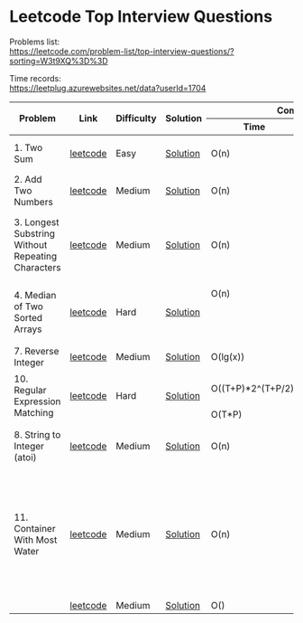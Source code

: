 # Leetcode Top Interview Questions

Problems list:<br>
https://leetcode.com/problem-list/top-interview-questions/?sorting=W3t9XQ%3D%3D

Time records:<br>
https://leetplug.azurewebsites.net/data?userId=1704

<table>
  <thead>
    <tr>
      <th rowspan="2">Problem</th>
      <th rowspan="2">Link</th>
      <th rowspan="2">Difficulty</th>
      <th rowspan="2">Solution</th>
      <th colspan="2">Complexity</th>
      <th rowspan="2">Notes</th>
      <th colspan="2">Time</th>
    </tr>
    <tr>
      <th>Time</th>
      <th>Space</th>
      <th>1st</th>
      <th>2nd</th>
    </tr>
  </thead>
  <tbody>
    <tr>
      <td>1. Two Sum</td>
      <td><a href=https://leetcode.com/problems/two-sum/submissions>leetcode</a>
      <td>Easy</td>
      <td><a href=https://github.com/linnvel/leetcode_in_python/blob/master/src/1.two-sum.py>Solution</a></td>
      <td>O(n)</td>
      <td>O(n)</td>
      <td>Unique array: hashset<br>Sorted array: two pointers</td>
      <td>1'42"</td>
    </tr>
    <tr>
      <td>2. Add Two Numbers</td>
      <td><a href=https://leetcode.com/problems/add-two-numbers>leetcode</a>
      <td>Medium</td>
      <td><a href=https://github.com/linnvel/leetcode_in_python/blob/master/src/2.add-two-numbers.py>Solution</a></td>
      <td>O(n)</td>
      <td>O(n)</td>
      <td>Follow up: Update list in-place to use less memory</td>
      <td>5'48"</td>
      <td>7'06"</td>
    </tr>
    <tr>
      <td>3. Longest Substring Without Repeating Characters</td>
      <td><a href=https://leetcode.com/problems/longest-substring-without-repeating-characters>leetcode</a>
      <td>Medium</td>
      <td><a href=https://github.com/linnvel/leetcode_in_python/blob/master/src/3.longest-substring-without-repeating-characters.py>Solution</a></td>
      <td>O(n)</td>
      <td>O(min(m, n))</td>
      <td>Sliding window with hashset:<br>1) {character: count}: 2n steps<br>2) {character:index}: n steps by optimization</td>
      <td>17'11"</td>
    </tr>
    <tr>
      <td rowspan="2">4. Median of Two Sorted Arrays</td>
      <td rowspan="2"><a href=https://leetcode.com/problems/median-of-two-sorted-arrays>leetcode</a>
      <td rowspan="2">Hard</td>
      <td rowspan="2"><a href="">Solution</a></td>
      <td>O(n)</td>
      <td>O(n)</td>
      <td>Solution 1: merge two sorted array</td>
      <td rowspan=>10'20"</td>
    </tr>
    <tr>
      <td></td>
      <td></td>
      <td>Solution 2: find kth largest + binary search</td>
      <td rowspan=>TBD</td>
    </tr>
    <tr>
      <td>7. Reverse Integer</td>
      <td><a href=https://leetcode.com/problems/reverse-integer>leetcode</a>
      <td>Medium</td>
      <td><a href=>Solution</a></td>
      <td>O(lg(x))</td>
      <td>O(1)</td>
      <td></td>
      <td></td>
    </tr>
    <tr>
      <td rowspan="2">10. Regular Expression Matching</td>
      <td rowspan="2"><a href=https://leetcode.com/problems/median-of-two-sorted-arrays>leetcode</a>
      <td rowspan="2">Hard</td>
      <td rowspan="2"><a href="https://github.com/linnvel/leetcode_in_python/blob/master/src/10.regular-expression-matching.py">Solution</a></td>
      <td>O((T+P)*2^(T+P/2))</td>
      <td>O((T+P)*2^(T+P/2))</td>
      <td>Solution 1: recursion (DFS), <a href=https://levelup.gitconnected.com/solving-for-recursive-complexity-736439987cb0>complexity analysis</a></td>
      <td rowspan=>23h36'33"</td>
    </tr>
    <tr>
      <td>O(T*P)</td>
      <td>O(T*P)</td>
      <td>Solution 2: DP</td>
      <td rowspan=></td>
    </tr>
    <tr>
      <td>8. String to Integer (atoi)</td>
      <td><a href=https://leetcode.com/problems/string-to-integer-atoi>leetcode</a>
      <td>Medium</td>
      <td><a href=>Solution</a></td>
      <td>O(n)</td>
      <td>O(1)</td>
      <td>Overflow condition: ans > MAX_INT // 10 or (ans == MAX_INT // 10 and d > 7)</td>
      <td></td>
    </tr>
    <tr>
      <td>11. Container With Most Water</td>
      <td><a href=https://leetcode.com/problems/container-with-most-water>leetcode</a>
      <td>Medium</td>
      <td><a href=>Solution</a></td>
      <td>O(n)</td>
      <td>O(1)</td>
      <td><a href=https://leetcode.com/problems/container-with-most-water/discuss/6100/Simple-and-clear-proofexplanation/880632>Greedy solution explanation</a>: let say (0,8) height[0] is less than height[8], so no need to check for (0,1) ... (0,7) because width = j-i is going to decrease and height = min(height[i],height[j]) will either remain constant or decrease.</td>
      <td></td>
    </tr>
    <tr>
      <td></td>
      <td><a href=>leetcode</a>
      <td>Medium</td>
      <td><a href=>Solution</a></td>
      <td>O()</td>
      <td>O()</td>
      <td></td>
      <td></td>
    </tr>
  </tbody>
</table>  